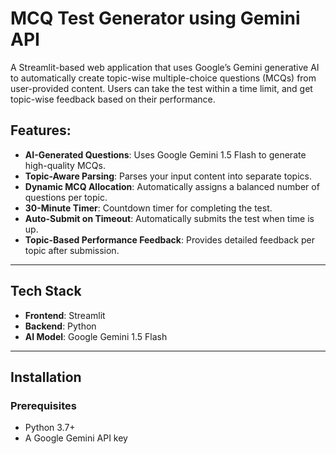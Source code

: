 
# MCQ Test Generator using Gemini API

A Streamlit-based web application that uses Google’s Gemini generative AI to automatically create topic-wise multiple-choice questions (MCQs) from user-provided content. Users can take the test within a time limit, and get topic-wise feedback based on their performance.

## Features:

-  **AI-Generated Questions**: Uses Google Gemini 1.5 Flash to generate high-quality MCQs.
-  **Topic-Aware Parsing**: Parses your input content into separate topics.
-  **Dynamic MCQ Allocation**: Automatically assigns a balanced number of questions per topic.
-  **30-Minute Timer**: Countdown timer for completing the test.
-  **Auto-Submit on Timeout**: Automatically submits the test when time is up.
-  **Topic-Based Performance Feedback**: Provides detailed feedback per topic after submission.

---

##  Tech Stack

- **Frontend**: Streamlit
- **Backend**: Python
- **AI Model**: Google Gemini 1.5 Flash


---

##  Installation

### Prerequisites

- Python 3.7+
- A Google Gemini API key

